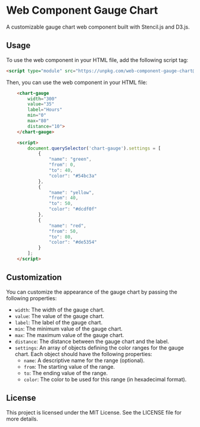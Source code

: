 # Web Component Gauge Chart

A customizable gauge chart web component built with Stencil.js and D3.js.


## Usage

To use the web component in your HTML file, add the following script tag:

```html
<script type="module" src="https://unpkg.com/web-component-gauge-chart@latest/dist/chart-gauge-stencil/chart-gauge-stencil.esm.js"></script>
```

Then, you can use the web component in your HTML file:

```html
    <chart-gauge
        width="300"
        value="35"
        label="Hours"
        min="0"
        max="80"
        distance="10">
    </chart-gauge>  

    <script>
        document.querySelector('chart-gauge').settings = [
            {
                "name": "green",
                "from": 0,
                "to": 40,
                "color": "#54bc3a"
            },
            {
                "name": "yellow",
                "from": 40,
                "to": 50,
                "color": "#dcdf0f"
            },
            {
                "name": "red",
                "from": 50,
                "to": 80,
                "color": "#de5354"
            }
        ];
    </script>
```


## Customization

You can customize the appearance of the gauge chart by passing the following properties:

- `width`: The width of the gauge chart.
- `value`: The value of the gauge chart.
- `label`: The label of the gauge chart.
- `min`: The minimum value of the gauge chart.
- `max`: The maximum value of the gauge chart.
- `distance`: The distance between the gauge chart and the label.
- `settings`: An array of objects defining the color ranges for the gauge chart. Each object should have the following properties:
  - `name`: A descriptive name for the range (optional).
  - `from`: The starting value of the range.
  - `to`: The ending value of the range.
  - `color`: The color to be used for this range (in hexadecimal format).


## License

This project is licensed under the MIT License. See the LICENSE file for more details.
